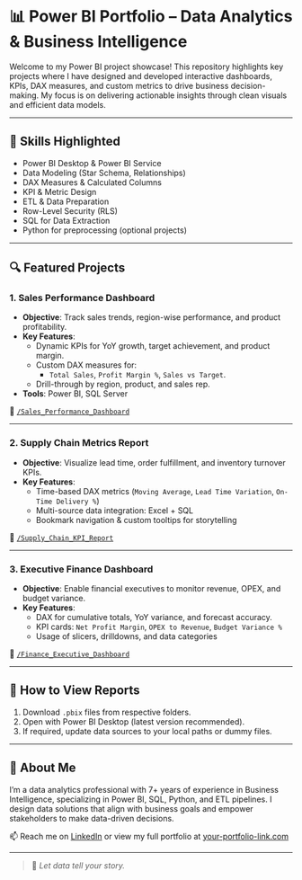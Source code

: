 # 📊 Power BI Portfolio – Data Analytics & Business Intelligence

Welcome to my Power BI project showcase! This repository highlights key projects where I have designed and developed interactive dashboards, KPIs, DAX measures, and custom metrics to drive business decision-making. My focus is on delivering actionable insights through clean visuals and efficient data models.

---

## 🧠 Skills Highlighted

- Power BI Desktop & Power BI Service
- Data Modeling (Star Schema, Relationships)
- DAX Measures & Calculated Columns
- KPI & Metric Design
- ETL & Data Preparation
- Row-Level Security (RLS)
- SQL for Data Extraction
- Python for preprocessing (optional projects)

---

## 🔍 Featured Projects

### 1. **Sales Performance Dashboard**
- **Objective**: Track sales trends, region-wise performance, and product profitability.
- **Key Features**:
  - Dynamic KPIs for YoY growth, target achievement, and product margin.
  - Custom DAX measures for:
    - `Total Sales`, `Profit Margin %`, `Sales vs Target`.
  - Drill-through by region, product, and sales rep.
- **Tools**: Power BI, SQL Server

📁 [`/Sales_Performance_Dashboard`](./Sales_Performance_Dashboard)

---

### 2. **Supply Chain Metrics Report**
- **Objective**: Visualize lead time, order fulfillment, and inventory turnover KPIs.
- **Key Features**:
  - Time-based DAX metrics (`Moving Average`, `Lead Time Variation`, `On-Time Delivery %`)
  - Multi-source data integration: Excel + SQL
  - Bookmark navigation & custom tooltips for storytelling

📁 [`/Supply_Chain_KPI_Report`](./Supply_Chain_KPI_Report)

---

### 3. **Executive Finance Dashboard**
- **Objective**: Enable financial executives to monitor revenue, OPEX, and budget variance.
- **Key Features**:
  - DAX for cumulative totals, YoY variance, and forecast accuracy.
  - KPI cards: `Net Profit Margin`, `OPEX to Revenue`, `Budget Variance %`
  - Usage of slicers, drilldowns, and data categories

📁 [`/Finance_Executive_Dashboard`](./Finance_Executive_Dashboard)

---

## 📌 How to View Reports
1. Download `.pbix` files from respective folders.
2. Open with Power BI Desktop (latest version recommended).
3. If required, update data sources to your local paths or dummy files.

---

## 💼 About Me

I’m a data analytics professional with 7+ years of experience in Business Intelligence, specializing in Power BI, SQL, Python, and ETL pipelines. I design data solutions that align with business goals and empower stakeholders to make data-driven decisions.

📫 Reach me on [LinkedIn](https://www.linkedin.com/in/your-profile) or view my full portfolio at [your-portfolio-link.com](https://your-portfolio-link.com)

---

> 🚀 *Let data tell your story.*
